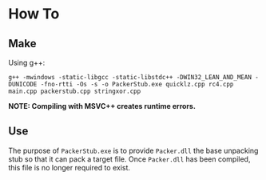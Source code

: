 # How To

## Make

Using g++:

`g++ -mwindows -static-libgcc -static-libstdc++ -DWIN32_LEAN_AND_MEAN -DUNICODE -fno-rtti -Os -s -o PackerStub.exe quicklz.cpp rc4.cpp main.cpp packerstub.cpp stringxor.cpp`


**NOTE: Compiling with MSVC++ creates runtime errors.**

## Use

The purpose of `PackerStub.exe` is to provide `Packer.dll` the base unpacking stub so that it can pack a target file. Once `Packer.dll` has been compiled, this file is no longer required to exist.